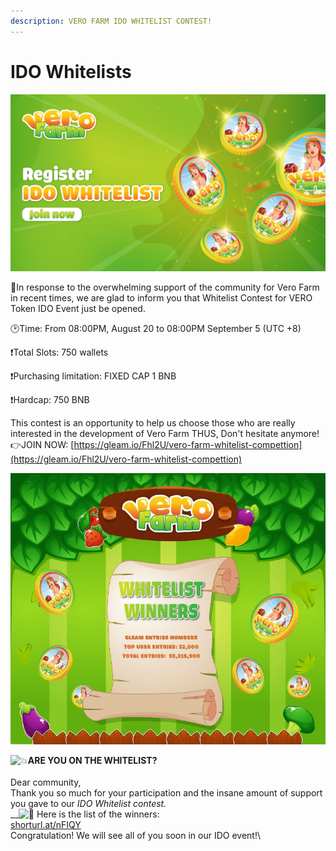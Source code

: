 ```yaml
---
description: VERO FARM IDO WHITELIST CONTEST!
---
```


# IDO Whitelists

![](../../.gitbook/assets/banner-game-2-01-1-.png)

🔔In response to the overwhelming support of the community for Vero Farm in recent times, we are glad to inform you that Whitelist Contest for VERO Token IDO Event just be opened.&#x20;

🕑Time: From 08:00PM, August 20 to 08:00PM September 5 (UTC +8)&#x20;

❗️Total Slots: 750 wallets&#x20;

❗️Purchasing limitation: FIXED CAP 1 BNB&#x20;

❗️Hardcap: 750 BNB&#x20;

This contest is an opportunity to help us choose those who are really interested in the development of Vero Farm THUS, Don't hesitate anymore! \
👉JOIN NOW: [https://gleam.io/Fhl2U/vero-farm-whitelist-compettion](https://gleam.io/Fhl2U/vero-farm-whitelist-compettion)



![](../../.gitbook/assets/68e3cd0d-067a-4e8b-8054-bd9e231287d8.jpg)

&#x20;![💥](https://web.telegram.org/z/img-apple-64/1f4a5.png)**ARE YOU ON THE WHITELIST?**\
\
Dear community,\
Thank you so much for your participation and the insane amount of support you gave to our _IDO Whitelist contest._\
__![🎉](https://web.telegram.org/z/img-apple-64/1f389.png) Here is the list of the winners:\
[shorturl.at/nFIQY](https://shorturl.at/nFIQY)\
Congratulation! We will see all of you soon in our IDO event!\
